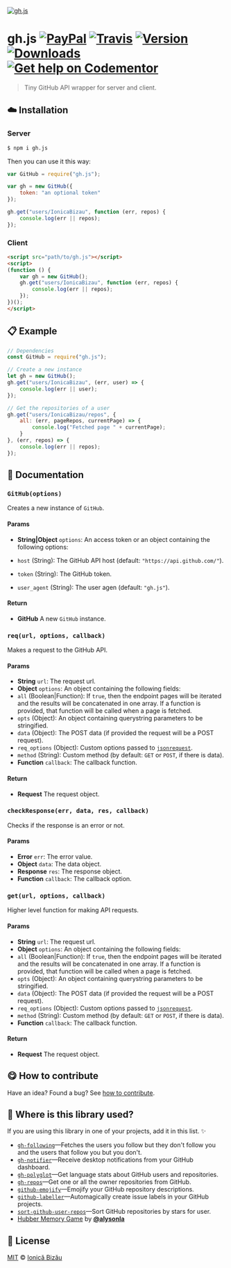 
[![gh.js](http://i.imgur.com/ku5PMH1.png)](#)

# gh.js [![PayPal](https://img.shields.io/badge/%24-paypal-f39c12.svg)][paypal-donations] [![Travis](https://img.shields.io/travis/IonicaBizau/gh.js.svg)](https://travis-ci.org/IonicaBizau/gh.js/) [![Version](https://img.shields.io/npm/v/gh.js.svg)](https://www.npmjs.com/package/gh.js) [![Downloads](https://img.shields.io/npm/dt/gh.js.svg)](https://www.npmjs.com/package/gh.js) [![Get help on Codementor](https://cdn.codementor.io/badges/get_help_github.svg)](https://www.codementor.io/johnnyb?utm_source=github&utm_medium=button&utm_term=johnnyb&utm_campaign=github)

> Tiny GitHub API wrapper for server and client.

## :cloud: Installation
### Server
```sh
$ npm i gh.js
```

Then you can use it this way:

```js
var GitHub = require("gh.js");

var gh = new GitHub({
    token: "an optional token"
});

gh.get("users/IonicaBizau", function (err, repos) {
    console.log(err || repos);
});
```
### Client
```html
<script src="path/to/gh.js"></script>
<script>
(function () {
    var gh = new GitHub();
    gh.get("users/IonicaBizau", function (err, repos) {
        console.log(err || repos);
    });
})();
</script>
```

## :clipboard: Example



```js
// Dependencies
const GitHub = require("gh.js");

// Create a new instance
let gh = new GitHub();
gh.get("users/IonicaBizau", (err, user) => {
    console.log(err || user);
});

// Get the repositories of a user
gh.get("users/IonicaBizau/repos", {
    all: (err, pageRepos, currentPage) => {
        console.log("Fetched page " + currentPage);
    }
}, (err, repos) => {
    console.log(err || repos);
});
```

## :memo: Documentation


### `GitHub(options)`
Creates a new instance of `GitHub`.

#### Params
- **String|Object** `options`: An access token or an object containing the following options:

 - `host` (String): The GitHub API host (default: `"https://api.github.com/"`).
 - `token` (String): The GitHub token.
 - `user_agent` (String): The user agen (default: `"gh.js"`).

#### Return
- **GitHub** A new `GitHub` instance.

### `req(url, options, callback)`
Makes a request to the GitHub API.

#### Params
- **String** `url`: The request url.
- **Object** `options`: An object containing the following fields:
 - `all` (Boolean|Function): If `true`, then the endpoint pages will be
   iterated and the results will be concatenated in one array. If a function
   is provided, that function will be called when a page is fetched.
 - `opts` (Object): An object containing querystring parameters to be stringified.
 - `data` (Object): The POST data (if provided the request will be a POST request).
 - `req_options` (Object): Custom options passed to [`jsonrequest`](https://github.com/IonicaBizau/jsonrequest).
 - `method` (String): Custom method (by default: `GET` or `POST`, if there is data).
- **Function** `callback`: The callback function.

#### Return
- **Request** The request object.

### `checkResponse(err, data, res, callback)`
Checks if the response is an error or not.

#### Params
- **Error** `err`: The error value.
- **Object** `data`: The data object.
- **Response** `res`: The response object.
- **Function** `callback`: The callback option.

### `get(url, options, callback)`
Higher level function for making API requests.

#### Params
- **String** `url`: The request url.
- **Object** `options`: An object containing the following fields:
 - `all` (Boolean|Function): If `true`, then the endpoint pages will be
   iterated and the results will be concatenated in one array. If a function
   is provided, that function will be called when a page is fetched.
 - `opts` (Object): An object containing querystring parameters to be stringified.
 - `data` (Object): The POST data (if provided the request will be a POST request).
 - `req_options` (Object): Custom options passed to [`jsonrequest`](https://github.com/IonicaBizau/jsonrequest).
 - `method` (String): Custom method (by default: `GET` or `POST`, if there is data).
- **Function** `callback`: The callback function.

#### Return
- **Request** The request object.



## :yum: How to contribute
Have an idea? Found a bug? See [how to contribute][contributing].

## :dizzy: Where is this library used?
If you are using this library in one of your projects, add it in this list. :sparkles:


 - [`gh-following`](https://github.com/IonicaBizau/gh-following#readme)—Fetches the users you follow but they don't follow you and the users that follow you but you don't.
 - [`gh-notifier`](https://bitbucket.org/IonicaBizau/gh-notifier#readme)—Receive desktop notifications from your GitHub dashboard.
 - [`gh-polyglot`](https://github.com/IonicaBizau/node-gh-polyglot)—Get language stats about GitHub users and repositories.
 - [`gh-repos`](https://github.com/IonicaBizau/gh-repos#readme)—Get one or all the owner repositories from GitHub.
 - [`github-emojify`](https://github.com/IonicaBizau/github-emojifiy#readme)—Emojify your GitHub repository descriptions.
 - [`github-labeller`](https://github.com/IonicaBizau/github-labeller#readme)—Automagically create issue labels in your GitHub projects.
 - [`sort-github-user-repos`](https://github.com/IonicaBizau/sort-github-user-repos#readme)—Sort GitHub repositories by stars for user.
 - [Hubber Memory Game](https://github.com/alysonla/hubber-memory-game) by [**@alysonla**](https://github.com/alysonla/)


## :scroll: License

[MIT][license] © [Ionică Bizău][website]

[paypal-donations]: https://www.paypal.com/cgi-bin/webscr?cmd=_s-xclick&hosted_button_id=RVXDDLKKLQRJW
[donate-now]: http://i.imgur.com/6cMbHOC.png

[license]: http://showalicense.com/?fullname=Ionic%C4%83%20Biz%C4%83u%20%3Cbizauionica%40gmail.com%3E%20(http%3A%2F%2Fionicabizau.net)&year=2015#license-mit
[website]: http://ionicabizau.net
[contributing]: /CONTRIBUTING.md
[docs]: /DOCUMENTATION.md
